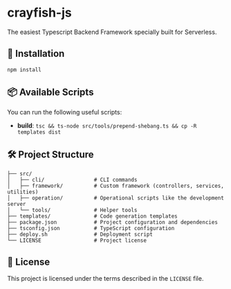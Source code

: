 # crayfish-js

The easiest Typescript Backend Framework specially built for Serverless.

## 🚀 Installation

```bash
npm install
```

## 📦 Available Scripts

You can run the following useful scripts:

- **build**: `tsc && ts-node src/tools/prepend-shebang.ts && cp -R templates dist`

## 🛠 Project Structure

```
├── src/
│   ├── cli/                # CLI commands
│   ├── framework/          # Custom framework (controllers, services, utilities)
│   ├── operation/          # Operational scripts like the development server
│   └── tools/              # Helper tools
├── templates/              # Code generation templates
├── package.json            # Project configuration and dependencies
├── tsconfig.json           # TypeScript configuration
├── deploy.sh               # Deployment script
└── LICENSE                 # Project license
```

## 📝 License

This project is licensed under the terms described in the `LICENSE` file.

